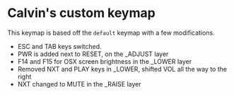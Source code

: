 Calvin's custom keymap
======================

This keymap is based off the `default` keymap with a few modifications.

- ESC and TAB keys switched.
- PWR is added next to RESET, on the \_ADJUST layer
- F14 and F15 for OSX screen brightness in the \_LOWER layer
- Removed NXT and PLAY keys in \_LOWER, shifted VOL all the way to the right
- NXT changed to MUTE in the \_RAISE layer
